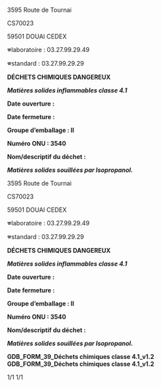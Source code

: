 3595 Route de Tournai

CS70023

59501 DOUAI CEDEX

🕿laboratoire : 03.27.99.29.49

🕿standard : 03.27.99.29.29

**DÉCHETS CHIMIQUES DANGEREUX**

_**Matières solides inflammables classe 4.1**_

**Date ouverture :**

**Date fermeture :**

**Groupe d’emballage : II**

**Numéro ONU : 3540**

**Nom/descriptif du déchet :**

_**Matières solides souillées par Isopropanol.**_


3595 Route de Tournai

CS70023

59501 DOUAI CEDEX

🕿laboratoire : 03.27.99.29.49

🕿standard : 03.27.99.29.29

**DÉCHETS CHIMIQUES DANGEREUX**

_**Matières solides inflammables classe 4.1**_

**Date ouverture :**

**Date fermeture :**

**Groupe d’emballage : II**

**Numéro ONU : 3540**

**Nom/descriptif du déchet :**

_**Matières solides souillées par Isopropanol.**_


**GDB_FORM_39_Déchets chimiques classe 4.1_v1.2** **GDB_FORM_39_Déchets chimiques classe 4.1_v1.2**

1/1 1/1

